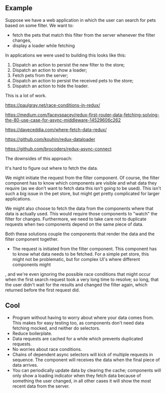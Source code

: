 ## Example

Suppose we have a web application in which the user can search for pets based on some filter. We want to:

* fetch the pets that match this filter from the server whenever the filter changes,
* display a loader while fetching

In applications we were used to building this looks like this:

1. Dispatch an action to persist the new filter to the store;
2. Dispatch an action to show a loader; 
3. Fetch pets from the server;
4. Dispatch an action to persist the received pets to the store;
5. Dispatch an action to hide the loader.

This is a lot of work.

https://paulgray.net/race-conditions-in-redux/

https://medium.com/faceyspacey/redux-first-router-data-fetching-solving-the-80-use-case-for-async-middleware-14529606c262

https://daveceddia.com/where-fetch-data-redux/

https://github.com/kouhin/redux-dataloader

https://github.com/brocoders/redux-async-connect



The downsides of this approach:

It's hard to figure out where to fetch the data. 

We might initiate the request from the filter component. Of course, the filter component has to know which components are visible and what data they require (as we don't want to fetch data this isn't going to be used). This isn't such a big issue in the pet store, but might get pretty complicated for larger applications.

We might also choose to fetch the data from the components where that data is actually used. This would require those components to "watch" the filter for changes. Furthermore, we need to take care not to duplicate requests when two components depend on the same piece of data.

Both these solutions couple the components that render the data and the filter component together.

* The request is initiated from the filter component. This component has to know what data needs to be fetched. For a simple pet store, this might not be problematic, but for complex UI's where different components might 

 , and we're even ignoring the possible race conditions that might occur when the first search request took a very long time to resolve; so long, that the user didn't wait for the results and changed the filter again, which returned before the first request did.




## Cool

* Program without having to worry about where your data comes from. This makes for easy testing too, as components don't need data fetching mocked, and neither do selectors.
* Reduce boilerplate.
* Data requests are cached for a while which prevents duplicated requests.
* No worries about race conditions.
* Chains of dependent async selectors will kick of multiple requests in sequence. The component will receives the data when the final piece of data arrives.
* You can periodically update data by clearing the cache; components will only show a loading indicator when they fetch data because of something the user changed, in all other cases it will show the most recent data from the server.